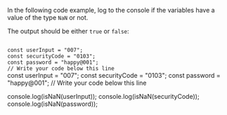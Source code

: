 In the following code example,
log to the console if the variables
have a value of the type `NaN` or not.

The output should be either `true`
or `false`:

<codeblock language="javascript" type="exercise" testMode="fixedInput">
<code>
const userInput = "007";
const securityCode = "0103";
const password = "happy@001";
// Write your code below this line
</code>
<solution>
const userInput = "007";
const securityCode = "0103";
const password = "happy@001";
// Write your code below this line

console.log(isNaN(userInput));
console.log(isNaN(securityCode));
console.log(isNaN(password));
</solution>
</codeblock>
